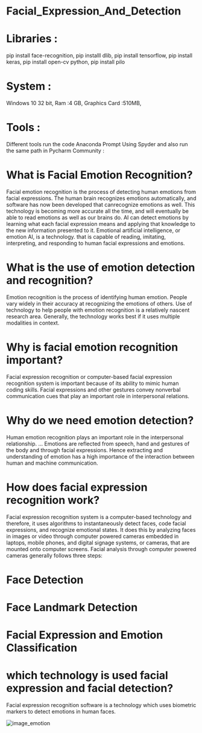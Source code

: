 
# Facial_Expression_And_Detection

# Libraries :
  pip install face-recognition,
  pip installl dlib,
  pip install tensorflow,
  pip install keras,
  pip install open-cv python,
  pip install pilo
 
 # System : 
  Windows 10 32 bit,
  Ram :4 GB,
  Graphics Card :510MB,
 
 # Tools : 
   Different tools run the code 
   Anaconda Prompt Using Spyder and also run the same path in 
   Pycharm Community :

# What is Facial Emotion Recognition?
Facial emotion recognition is the process of detecting human emotions from facial expressions. The human brain recognizes emotions automatically, and software has now been developed that canrecognize emotions as well. This technology is becoming more accurate all the time, and will eventually be able to read emotions as well as our brains do.
AI can detect emotions by learning what each facial expression means and applying that knowledge to the new information presented to it. Emotional artificial intelligence, or emotion AI, is a technology.
that is capable of reading, imitating, interpreting, and responding to human facial expressions and emotions.
# What is the use of emotion detection and recognition?
Emotion recognition is the process of identifying human emotion. People vary widely in their accuracy at recognizing the emotions of others. Use of technology to help people
with emotion recognition is a relatively nascent research area. Generally, the technology works best if it uses multiple modalities in context.
# Why is facial emotion recognition important?
Facial expression recognition or computer-based facial expression recognition system is important because of its ability to mimic human coding skills. Facial expressions and
other gestures convey nonverbal communication cues that play an important role in interpersonal relations.
# Why do we need emotion detection?
Human emotion recognition plays an important role in the interpersonal relationship. ... Emotions are reflected from speech, hand and gestures of the body and through facial
expressions. Hence extracting and understanding of emotion has a high importance of the interaction between human and machine communication.
# How does facial expression recognition work?
Facial expression recognition system is a computer-based technology and therefore, it uses algorithms to instantaneously detect faces, code facial expressions, and recognize emotional states. 
It does this by analyzing faces in images or video through computer powered cameras embedded in laptops, mobile phones, and digital signage systems, or cameras,
 that are mounted onto computer screens. Facial analysis through computer powered cameras generally follows three steps:
 # Face Detection
 
 # Face Landmark Detection
 # Facial Expression and Emotion Classification
 # which technology is used facial expression and facial detection?
 Facial expression recognition software is a technology which uses biometric markers to detect emotions in human faces.



![image_emotion](https://user-images.githubusercontent.com/44410930/120114437-d35bcd80-c19c-11eb-96eb-37ae0e01634b.PNG)


